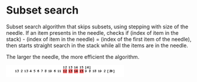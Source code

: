 # Subset search

Subset search algorithm that skips subsets, using stepping with size of the needle. If an item presents in the needle, checks if (index of item in the stack) - (index of item in the needle) = (index of the first item of the needle), then starts straight search in the stack while all the items are in the needle. 

The larger the needle, the more efficient the algorithm.

![](gitm/demo.gif)

